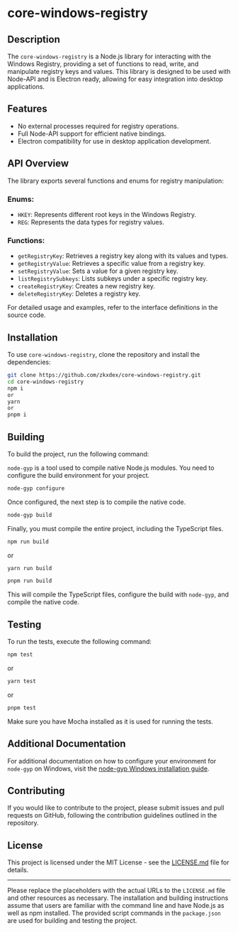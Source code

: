 # core-windows-registry

## Description

The `core-windows-registry` is a Node.js library for interacting with the Windows Registry, providing a set of functions to read, write, and manipulate registry keys and values. This library is designed to be used with Node-API and is Electron ready, allowing for easy integration into desktop applications.

## Features

- No external processes required for registry operations.
- Full Node-API support for efficient native bindings.
- Electron compatibility for use in desktop application development.

## API Overview

The library exports several functions and enums for registry manipulation:

### Enums:
- `HKEY`: Represents different root keys in the Windows Registry.
- `REG`: Represents the data types for registry values.

### Functions:
- `getRegistryKey`: Retrieves a registry key along with its values and types.
- `getRegistryValue`: Retrieves a specific value from a registry key.
- `setRegistryValue`: Sets a value for a given registry key.
- `listRegistrySubkeys`: Lists subkeys under a specific registry key.
- `createRegistryKey`: Creates a new registry key.
- `deleteRegistryKey`: Deletes a registry key.

For detailed usage and examples, refer to the interface definitions in the source code.

## Installation

To use `core-windows-registry`, clone the repository and install the dependencies:

```bash
git clone https://github.com/zkxdex/core-windows-registry.git
cd core-windows-registry
npm i
or
yarn
or
pnpm i
```

## Building
To build the project, run the following command:

`node-gyp` is a tool used to compile native Node.js modules. You need to configure the build environment for your project.
```bash
node-gyp configure
```

Once configured, the next step is to compile the native code.
```bash
node-gyp build
```

Finally, you must compile the entire project, including the TypeScript files.
```bash
npm run build
```
or 
```bash
yarn run build
```
```bash
pnpm run build
```

This will compile the TypeScript files, configure the build with `node-gyp`, and compile the native code.

## Testing

To run the tests, execute the following command:

```bash
npm test
```
or 
```bash
yarn test
```
or
```bash
pnpm test
```

Make sure you have Mocha installed as it is used for running the tests.

## Additional Documentation

For additional documentation on how to configure your environment for `node-gyp` on Windows, visit the [node-gyp Windows installation guide](https://github.com/nodejs/node-gyp#on-windows).

## Contributing

If you would like to contribute to the project, please submit issues and pull requests on GitHub, following the contribution guidelines outlined in the repository.

## License

This project is licensed under the MIT License - see the [LICENSE.md](https://github.com/zkxdex/core-windows-registry/blob/master/LICENSE) file for details.

---

Please replace the placeholders with the actual URLs to the `LICENSE.md` file and other resources as necessary. The installation and building instructions assume that users are familiar with the command line and have Node.js as well as npm installed. The provided script commands in the `package.json` are used for building and testing the project.
